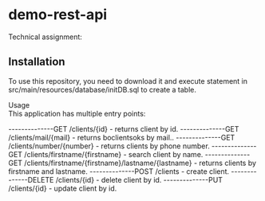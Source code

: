 # demo-rest-api
Technical assignment:
## Installation
To use this repository, you need to download it and execute statement in src/main/resources/database/initDB.sql to create a table.

Usage       
This application has multiple entry points:       

--------------GET /clients/{id} - returns client by id.
--------------GET /clients/mail/{mail} - returns boclientsoks by mail..
--------------GET /clients/number/{number} - returns clients by phone number.
--------------GET /clients/firstname/{firstname} - search client by name.
--------------GET /clients/firstname/{firstname}/lastname/{lastname} - returns clients by firstname and lastname.
--------------POST /clients - create client.
--------------DELETE /clients/{id} - delete client by id.
--------------PUT /clients/{id} - update client by id.
